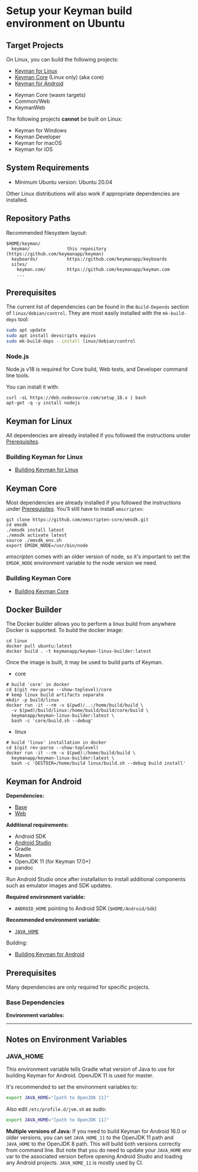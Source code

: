 # Setup your Keyman build environment on Ubuntu

## Target Projects

On Linux, you can build the following projects:

- [Keyman for Linux](#keyman-for-linux)
- [Keyman Core](#keyman-core) (Linux only) (aka core)
- [Keyman for Android](#keyman-for-android)
<!-- TODO: document how to build for Web, Core-Wasm and Common/Web on Linux.
     See TC build agent for details. -->
- Keyman Core (wasm targets)
- Common/Web
- KeymanWeb

The following projects **cannot** be built on Linux:

- Keyman for Windows
- Keyman Developer
- Keyman for macOS
- Keyman for iOS

## System Requirements

- Minimum Ubuntu version: Ubuntu 20.04

Other Linux distributions will also work if appropriate dependencies are installed.

## Repository Paths

Recommended filesystem layout:

```text
$HOME/keyman/
  keyman/              this repository (https://github.com/keymanapp/keyman)
  keyboards/           https://github.com/keymanapp/keyboards
  sites/
    keyman.com/        https://github.com/keymanapp/keyman.com
    ...
```

## Prerequisites

The current list of dependencies can be found in the `Build-Depends` section of `linux/debian/control`.
They are most easily installed with the `mk-build-deps` tool:

```bash
sudo apt update
sudo apt install devscripts equivs
sudo mk-build-deps --install linux/debian/control
```

### Node.js

Node.js v18 is required for Core build, Web tests, and Developer command line tools.

You can install it with:

```shell
curl -sL https://deb.nodesource.com/setup_18.x | bash
apt-get -q -y install nodejs
```

## Keyman for Linux

All dependencies are already installed if you followed the instructions
under [Prerequisites](#prerequisites).

### Building Keyman for Linux

- [Building Keyman for Linux](../../linux/README.md)

## Keyman Core

Most dependencies are already installed if you followed the instructions under
[Prerequisites](#prerequisites). You'll still have to install `emscripten`:

```shell
git clone https://github.com/emscripten-core/emsdk.git
cd emsdk
./emsdk install latest
./emsdk activate latest
source ./emsdk_env.sh
export EMSDK_NODE=/usr/bin/node
```

*emscripten* comes with an older version of node, so it's important to set
the `EMSDK_NODE` environment variable to the node version we need.

### Building Keyman Core

- [Building Keyman Core](../../core/doc/BUILDING.md)

## Docker Builder

The Docker builder allows you to perform a linux build from anywhere Docker is supported.
To build the docker image:

```shell
cd linux
docker pull ubuntu:latest
docker build . -t keymanapp/keyman-linux-builder:latest
```

Once the image is built, it may be used to build parts of Keyman.

- core

```shell
# build 'core' in docker
cd $(git rev-parse --show-toplevel)/core
# keep linux build artifacts separate
mkdir -p build/linux
docker run -it --rm -v $(pwd)/..:/home/build/build \
  -v $(pwd)/build/linux:/home/build/build/core/build \
  keymanapp/keyman-linux-builder:latest \
  bash -c 'core/build.sh --debug'
```

- linux

```shell
# build 'linux' installation in docker
cd $(git rev-parse --show-toplevel)
docker run -it --rm -v $(pwd):/home/build/build \
  keymanapp/keyman-linux-builder:latest \
  bash -c 'DESTDIR=/home/build linux/build.sh --debug build install'
```

## Keyman for Android

**Dependencies:**

- [Base](#base-dependencies)
- [Web](./windows#web-dependencies)

**Additional requirements:**

- Android SDK
- [Android Studio](https://developer.android.com/studio/install#linux)
- Gradle
- Maven
- OpenJDK 11 (for Keyman 17.0+)
- pandoc

Run Android Studio once after installation to install additional components
such as emulator images and SDK updates.

**Required environment variable:**

- `ANDROID_HOME` pointing to Android SDK (`$HOME/Android/Sdk`)

**Recommended environment variable:**

- [`JAVA_HOME`](#java_home)

Building:

- [Building Keyman for Android](../../android/README.md)

## Prerequisites

Many dependencies are only required for specific projects.

### Base Dependencies

**Environment variables:**

- --

## Notes on Environment Variables

### JAVA_HOME

This environment variable tells Gradle what version of Java to use for building
Keyman for Android. OpenJDK 11 is used for master.

It's recommended to set the environment variables to:

```bash
export JAVA_HOME="[path to OpenJDK 11]"
```

Also edit `/etc/profile.d/jvm.sh` as sudo:

```bash
export JAVA_HOME="[path to OpenJDK 11]"
```

**Multiple versions of Java:** If you need to build Keyman for Android 16.0 or
older versions, you can set `JAVA_HOME_11` to the OpenJDK 11 path and
`JAVA_HOME` to the OpenJDK 8 path. This will build both versions correctly
from command line. But note that you do need to update your `JAVA_HOME` env
var to the associated version before opening Android Studio and loading any
Android projects. `JAVA_HOME_11` is mostly used by CI.
